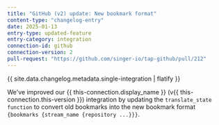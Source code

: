 ```yaml
---
title: "GitHub (v2) update: New bookmark format"
content-type: "changelog-entry"
date: 2025-01-13
entry-type: updated-feature
entry-category: integration
connection-id: github
connection-version: 2
pull-request: "https://github.com/singer-io/tap-github/pull/212"
---
```

{{ site.data.changelog.metadata.single-integration | flatify }}

We've improved our {{ this-connection.display_name }} (v{{ this-connection.this-version }}) integration by
updating the `translate_state function` to convert old bookmarks into the new bookmark format
`{bookmarks {stream_name {repository ...}}}`.